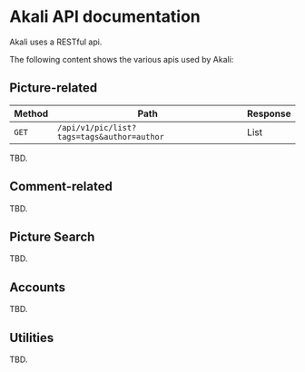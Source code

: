 # Akali API documentation

Akali uses a RESTful api.

The following content shows the various apis used by Akali:

## Picture-related

| Method | Path                                       | Response  |
|--------|--------------------------------------------|-----------|
| `GET`  | `/api/v1/pic/list?tags=tags&author=author` | List<Pic> |

TBD.

## Comment-related

TBD.

## Picture Search

TBD.

## Accounts

TBD.

## Utilities

TBD.
